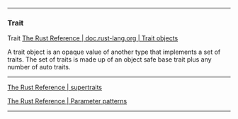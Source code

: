 ____

### Trait

Trait [The Rust Reference | doc.rust-lang.org | Trait objects](https://doc.rust-lang.org/1.80.1/reference/types/trait-object.html)

A trait object is an opaque value of another type that implements a set of traits. The set of traits is made up of an object safe base trait plus any number of auto traits.

____

[The Rust Reference | supertraits](https://doc.rust-lang.org/1.80.1/reference/items/traits.html#supertraits)

[The Rust Reference | Parameter patterns](https://doc.rust-lang.org/1.80.1/reference/items/traits.html#parameter-patterns)

____
